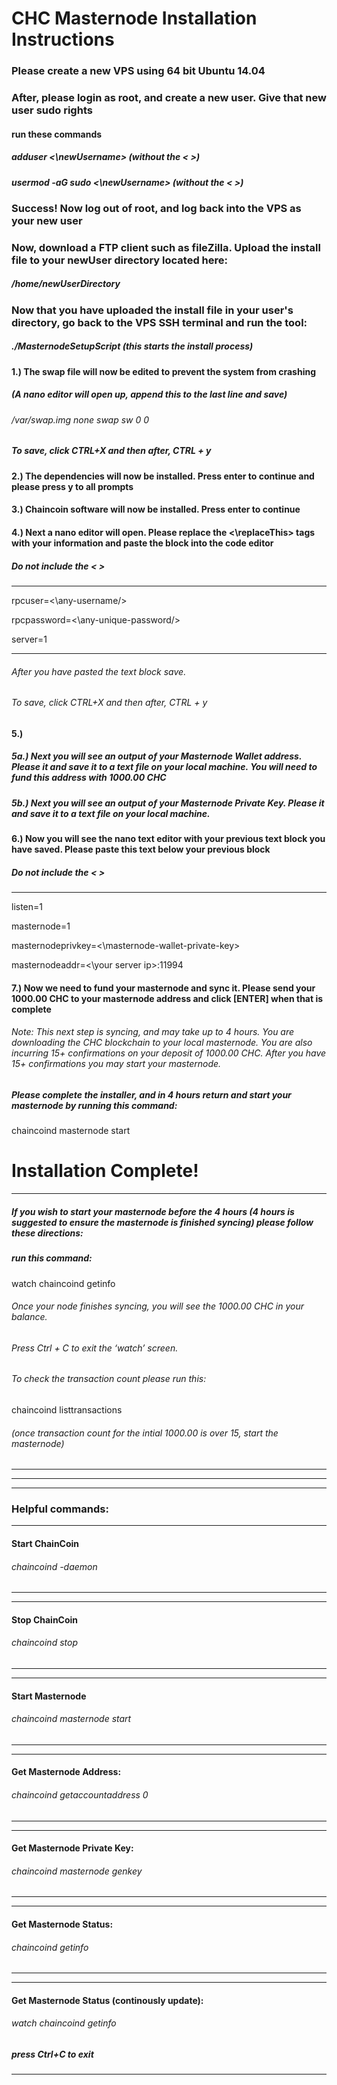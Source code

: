 # CHC Masternode Installation Instructions

### Please create a new VPS using 64 bit Ubuntu 14.04

### After, please login as root, and create a new user.  Give that new user sudo rights

#### run these commands
##### adduser <\newUsername\> (without the < >)
##### usermod -aG sudo <\newUsername\> (without the < >)

### Success! Now log out of root, and log back into the VPS as your new user

### Now, download a FTP client such as fileZilla.  Upload the install file to your newUser directory located here:
##### /home/newUserDirectory

###  Now that you have uploaded the install file in your user's directory, go back to the VPS SSH terminal and run the tool:
##### ./MasternodeSetupScript (this starts the install process)


#### 1.) The swap file will now be edited to prevent the system from crashing

#####  (A nano editor will open up, append this to the last line and save)
######  /var/swap.img none swap sw 0 0

#####  To save, click CTRL+X and then after, CTRL + y



#### 2.) The dependencies will now be installed.  Press enter to continue and  please press y to all prompts



#### 3.) Chaincoin software will now be installed.  Press enter to continue


#### 4.) Next a nano editor will open.  Please replace the <\replaceThis\> tags with your information and paste the block into the code editor
##### Do not include the < > 
-----------------------

rpcuser=<\any-username/>

rpcpassword=<\any-unique-password/>

server=1

-----------------------

###### After you have pasted the text block save.
###### To save, click CTRL+X and then after, CTRL + y



#### 5.)
 ##### 5a.) Next you will see an output of your Masternode Wallet address.  Please it and save it to a text file on your local machine. You will need to fund this address with 1000.00 CHC

##### 5b.) Next you will see an output of your Masternode Private Key.  Please it and save it to a text file on your local machine.


#### 6.) Now you will see the nano text editor with your previous text block you have saved.  Please paste this text below your previous block 
##### Do not include the < > 

-----------------------

listen=1

masternode=1

masternodeprivkey=<\masternode-wallet-private-key\>

masternodeaddr=<\your server ip\>:11994



#### 7.) Now we need to fund your masternode and sync it.  Please send your 1000.00 CHC to your masternode address and click [ENTER] when that is complete

###### Note: This next step is syncing, and may take up to 4 hours.  You are downloading the CHC blockchain to your local masternode.  You are also incurring 15+ confirmations on your deposit of 1000.00 CHC.  After you have 15+ confirmations you may start your masternode.


##### Please complete the installer, and in 4 hours return and start your masternode by running this command:

chaincoind masternode start

# Installation Complete!

-------------------------------
##### If you wish to start your masternode before the 4 hours (4 hours is suggested to ensure the masternode is finished syncing) please follow these directions:

##### run this command:

watch chaincoind getinfo

###### Once your node finishes syncing, you will see the 1000.00 CHC in your balance. 
###### Press Ctrl + C to exit the ‘watch’ screen.

###### To check the transaction count please run this:

chaincoind listtransactions

###### (once transaction count for the intial 1000.00 is over 15, start the masternode)




--------------------------
--------------------------
-------------------------

### Helpful commands:


-------------------------
#### Start ChainCoin
###### chaincoind -daemon
-------------------------

-------------------------
#### Stop ChainCoin
###### chaincoind stop
-------------------------


-------------------------
#### Start Masternode
###### chaincoind masternode start
-------------------------

-------------------------
#### Get Masternode Address:
###### chaincoind getaccountaddress 0
-------------------------

-------------------------
#### Get Masternode Private Key:
###### chaincoind masternode genkey
-------------------------

-------------------------
#### Get Masternode Status:
###### chaincoind getinfo
-------------------------


-------------------------
#### Get Masternode Status (continously update):
###### watch chaincoind getinfo
##### press Ctrl+C to exit
-------------------------








